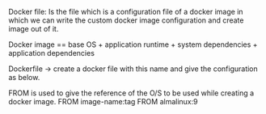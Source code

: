 Docker file:  Is the file which is a configuration file of a docker image in which we can write the custom docker image configuration and create image out of it.

Docker image == base OS + application runtime + system dependencies + application dependencies

Dockerfile -> create a docker file with this name and give the configuration as below.

FROM is used to give the reference of the O/S to be used while creating a docker image.
FROM image-name:tag
FROM almalinux:9